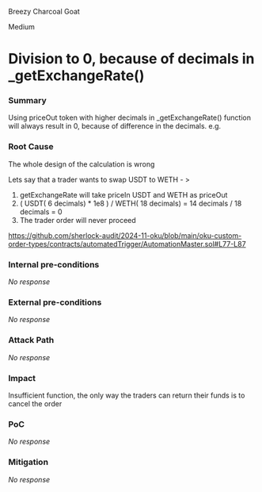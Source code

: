 Breezy Charcoal Goat

Medium

# Division to 0, because of decimals in _getExchangeRate()

### Summary

Using priceOut token with higher decimals in _getExchangeRate() function will always result in 0, because of difference in the decimals. e.g.



### Root Cause

The whole design of the calculation is wrong 

Lets say that a trader wants to swap USDT to WETH - >
1. getExchangeRate will take priceIn USDT and WETH as priceOut
2. ( USDT( 6 decimals) * 1e8 )  /  WETH( 18 decimals) = 14 decimals / 18 decimals = 0
3. The trader order will never proceed 

https://github.com/sherlock-audit/2024-11-oku/blob/main/oku-custom-order-types/contracts/automatedTrigger/AutomationMaster.sol#L77-L87

### Internal pre-conditions

_No response_

### External pre-conditions

_No response_

### Attack Path

_No response_

### Impact

Insufficient function, the only way the traders can return their funds is to cancel the order
### PoC

_No response_

### Mitigation

_No response_